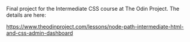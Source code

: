 Final project for the Intermediate CSS course at The Odin Project. The details are here:

https://www.theodinproject.com/lessons/node-path-intermediate-html-and-css-admin-dashboard
